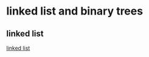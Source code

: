 # linked list and binary trees




## linked list



[linked list](http://interactivepython.org/OiXhZ/courselib/static/pythonds/BasicDS/ImplementinganUnorderedListLinkedLists.html)









